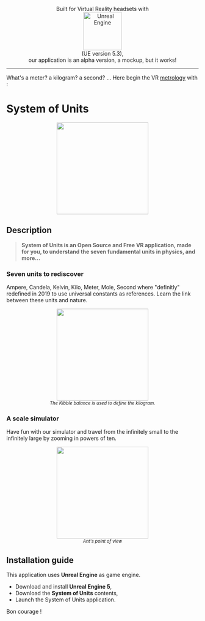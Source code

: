 <p align="center">
  Built for Virtual Reality headsets with<br>
  <img src="https://system-of-units.com/img/Unreal/Unreal_Engine_white.png" alt="Unreal Engine" width="100px" /><br>
  (UE version 5.3),<br>
  our application is an alpha version, a mockup, but it works!
</p>

***
What's a meter? a kilogram? a second? ... Here begin the VR <a href="https://en.wikipedia.org/wiki/Metrology">metrology</a> with :
# System of Units
<p align="center">
  <img src="https://system-of-units.com/img/SI-Units.png" width="240px">
<p>

## Description

> **System of Units is an Open Source and Free VR application, made for you, to understand the seven fundamental units in physics, and more...**

### Seven units to rediscover
Ampere, Candela, Kelvin, Kilo, Meter, Mole, Second where "definitly" redefined in 2019 to use universal constants as references. Learn the link between these units and nature.

<p align="center">
  <img src="https://system-of-units.com/img/kibble.png" width="240px"><br>
  <sub><i>The Kibble balance is used to define the kilogram.</i></sub>
<p>

### A scale simulator
Have fun with our simulator and travel from the infinitely small to the infinitely large by zooming in powers of ten.

<p align="center">
  <img src="https://system-of-units.com/img/Ant-basketball.jpeg" width="240px"><br>
  <sub><i>Ant's point of view</i></sub>
</p>


## Installation guide
This application uses **Unreal Engine** as game engine.
* Download and install **Unreal Engine 5**,
* Download the **System of Units** contents,
* Launch the System of Units application.

Bon courage !
